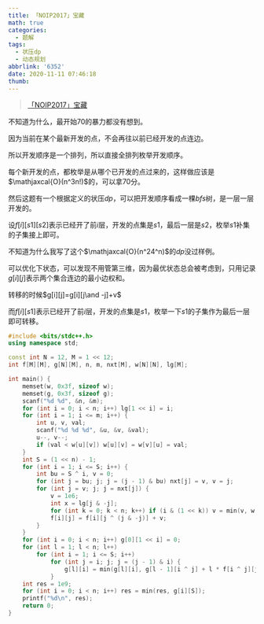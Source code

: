 ```yaml
---
title: 「NOIP2017」宝藏
math: true
categories:
  - 题解
tags:
  - 状压dp
  - 动态规划
abbrlink: '6352'
date: 2020-11-11 07:46:18
thumb:
---
```



> [「NOIP2017」宝藏](https://loj.ac/problem/2318)

不知道为什么，最开始$70$的暴力都没有想到。

因为当前在某个最新开发的点，不会再往以前已经开发的点连边。

所以开发顺序是一个排列，所以直接全排列枚举开发顺序。

每个新开发的点，都枚举是从哪个已开发的点过来的，这样做应该是$\mathjaxcal{O}(n^3n!)$的，可以拿$70$分。



然后这题有一个根据定义的状压$dp$，可以把开发顺序看成一棵$bfs$树，是一层一层开发的。

设$f[i][s1][s2]$表示已经开了前$i$层，开发的点集是$s1$，最后一层是$s2$，枚举$s1$补集的子集接上即可。

不知道为什么我写了这个$\mathjaxcal{O}(n^24^n)$的$dp$没过样例。



可以优化下状态，可以发现不用管第三维，因为最优状态总会被考虑到，只用记录$g[i][j]$表示两个集合连边的最小边权和。

转移的时候$g[i][j]=g[i][j\and -j]+v$

而$f[i][s1]$表示已经开了前$i$层，开发的点集是$s1$，枚举一下$s1$的子集作为最后一层即可转移。



```cpp
#include <bits/stdc++.h>
using namespace std;

const int N = 12, M = 1 << 12;
int f[M][M], g[N][M], n, m, nxt[M], w[N][N], lg[M];

int main() {
    memset(w, 0x3f, sizeof w);
    memset(g, 0x3f, sizeof g);
    scanf("%d %d", &n, &m);
    for (int i = 0; i < n; i++) lg[1 << i] = i;
    for (int i = 1; i <= m; i++) {
    	int u, v, val;
    	scanf("%d %d %d", &u, &v, &val);
    	u--, v--;
    	if (val < w[u][v]) w[u][v] = w[v][u] = val;
    }
    int S = (1 << n) - 1;
    for (int i = 1; i <= S; i++) {
    	int bu = S ^ i, v = 0;
    	for (int j = bu; j; j = (j - 1) & bu) nxt[j] = v, v = j;
    	for (int j = v; j; j = nxt[j]) {
    		v = 1e6;
            int x = lg[j & -j];
            for (int k = 0; k < n; k++) if (i & (1 << k)) v = min(v, w[k][x]);
            f[i][j] = f[i][j ^ (j & -j)] + v;
    	}
    }
    for (int i = 0; i < n; i++) g[0][1 << i] = 0;
    for (int l = 1; l < n; l++)
    	for (int i = 1; i <= S; i++)
    		for (int j = i; j; j = (j - 1) & i) {
    			g[l][i] = min(g[l][i], g[l - 1][i ^ j] + l * f[i ^ j][j]);
    		}
    int res = 1e9;
    for (int i = 0; i < n; i++) res = min(res, g[i][S]);
    printf("%d\n", res);
    return 0;
}
```

